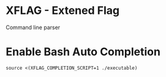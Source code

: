 
# XFLAG - Extened Flag
Command line parser

# Enable Bash Auto Completion
    source <(XFLAG_COMPLETION_SCRIPT=1 ./executable)

